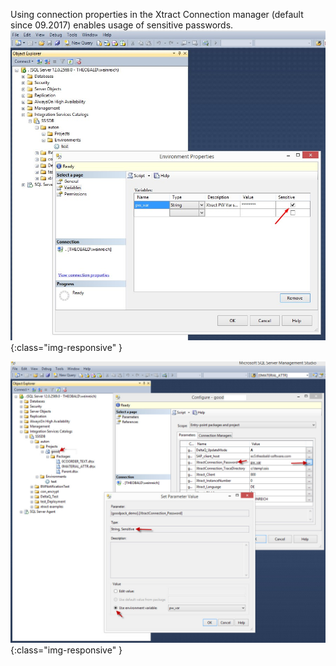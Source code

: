 Using connection properties in the Xtract Connection manager (default since 09.2017) enables usage of sensitive passwords.
![XIS_sensitive_variable_1](/img/content/XIS_sensitive_variable_1.png){:class="img-responsive" }

![XIS_sensitive_variable_1](/img/content/XIS_sensitive_variable_2.png){:class="img-responsive" }

